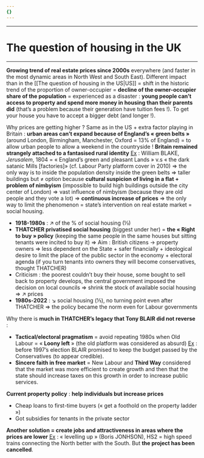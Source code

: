 ```yaml
---
{}
---
```

***
# The question of housing in the UK
***
**Growing trend of real estate prices since 2000s** everywhere (and faster in the most dynamic areas in North West and South East). Different impact than in the [[The question of housing in the US|US]] = shift in the historic trend of the proportion of owner-occupier = **decline of the owner-occupier share of the population** = experienced as a disaster : **young people can’t access to property and spend more money in housing than their parents did**  (that’s a problem because their generation have tuition fees !). To get your house you have to accept a bigger debt (and longer !). 

Why prices are getting higher ? Same as in the US + extra factor playing in Britain : **urban areas can’t expand because of England’s « green belts »** (around London, Birmingham, Manchester, Oxford = 13% of England) = to allow urban people to allow a weekend in the countryside ! **Britain remained strangely attached to a fantasised rural identity** <u>Ex</u> : William BLAKE, *Jerusalem*, 1804 = « England’s green and pleasant Lands » v.s « the dark satanic Mills [factories]» (cf. Labour Party platform cover in 2010) ⇒ the only way is to inside the population density inside the green belts ⇒ taller buildings but ≠ option because **cultural suspicion of living in a flat + problem of nimbyism** (impossible to build high buildings outside the city center of London) ⇒ vast influence of nimbyism (because they are old people and they vote a lot) ⇒ **continuous increase of prices** ⇒ the only way to limit the phenomenon = state’s intervention on real estate market = social housing. 
- **1918-1980s** : ↗ of the % of social housing (⅓) 
- **THATCHER privatised social housing** (biggest under her) = **the « Right to buy » policy** (keeping the same people in the same houses but sitting tenants were incited to buy it) ⇒ Aim : British citizens → property owners ⇒ less dependent on the State + safer financially + ideological desire to limit the place of the public sector in the economy + electoral agenda (if you turn tenants into owners they will become conservatives, thought THATCHER) 
- Criticism : the poorest couldn’t buy their house, some bought to sell back to property develops, the central government imposed the decision on local councils ⇒ shrink the stock of available social housing ⇒ ↗ prices 
- **1980s-2022** : ↘ social housing (⅕), no turning point even after THATCHER ⇒ the policy became the norm even for Labour governments 

Why there is **much in THATCHER’s legacy that Tony BLAIR did not reverse** : 
- **Tactical/electoral pragmatism** = avoid repeating 1980s when Old Labour = « **Loony left** » (the old platform was considered as absurd) <u>Ex</u> : before 1997’s election BLAIR promised to keep the budget passed by the Conservatives (to appear credible). 
- **Sincere faith in free market** = New Labour and **Third Way** considered that the market was more efficient to create growth and then that the state should increase taxes on this growth in order to increase public services. 

**Current property policy** : **help individuals but increase prices**  
- Cheap loans to first-time buyers (« get a foothold on the property ladder »)
- Got subsidies for tenants in the private sector 

**Another solution = create jobs and attractiveness in areas where the prices are lower** <u>Ex</u> : « levelling up » (Boris JONHSON), HS2 = high speed trains connecting the North better with the South. But **the project has been cancelled**. 

